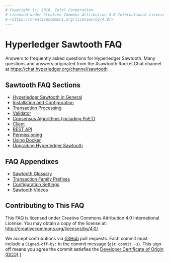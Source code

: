 ```yaml
---
# Copyright (c) 2018, Intel Corporation.
# Licensed under Creative Commons Attribution 4.0 International License
# <https://creativecommons.org/licenses/by/4.0/>
---
```


# Hyperledger Sawtooth FAQ

Answers to frequently asked questions for Hyperledger Sawtooth. Many
questions and answers originated from the #sawtooth Rocket.Chat channel
at <https://chat.hyperledger.org/channel/sawtooth>

## Sawtooth FAQ Sections

-   [Hyperledger Sawtooth in General](sawtooth)
-   [Installation and Configuration](installation)
-   [Transaction Processing](transaction-processing)
-   [Validator](validator)
-   [Consensus Algorithms (including PoET)](consensus)
-   [Client](client)
-   [REST API](rest)
-   [Permissioning](permissioning)
-   [Using Docker](docker)
-   [Upgrading Hyperledger Sawtooth](upgrade)

## FAQ Appendixes

-   [Sawtooth Glossary](glossary)
-   [Transaction Family Prefixes](prefixes)
-   [Configuration Settings](settings)
-   [Sawtooth Videos](videos)

## Contributing to This FAQ

This FAQ is licensed under Creative Commons Attribution 4.0
International License. You may obtain a copy of the license at:
<http://creativecommons.org/licenses/by/4.0/>.

We accept contributions via
[GitHub](https://github.com/hyperledger/sawtooth-website) pull requests.
Each commit must include a `Signed-off-by:` in the commit message
(`git commit -s`). This sign-off means you agree the commit satisfies
the [Developer Certificate of Origin
(DCO)](https://developercertificate.org/).\]
